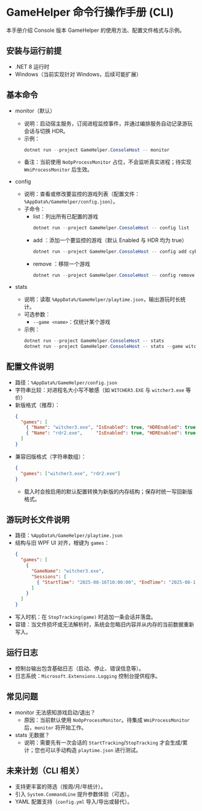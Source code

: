 # GameHelper 命令行操作手册 (CLI)

本手册介绍 Console 版本 GameHelper 的使用方法、配置文件格式与示例。

## 安装与运行前提
- .NET 8 运行时
- Windows（当前实现针对 Windows，后续可能扩展）

## 基本命令

- monitor（默认）
  - 说明：启动宿主服务，订阅进程监控事件，并通过编排服务自动记录游玩会话与切换 HDR。
  - 示例：
    ```powershell
    dotnet run --project GameHelper.ConsoleHost -- monitor
    ```
  - 备注：当前使用 `NoOpProcessMonitor` 占位，不会监听真实进程；待实现 `WmiProcessMonitor` 后生效。

- config
  - 说明：查看或修改要监控的游戏列表（配置文件：`%AppData%/GameHelper/config.json`）。
  - 子命令：
    - list：列出所有已配置的游戏
      ```powershell
      dotnet run --project GameHelper.ConsoleHost -- config list
      ```
    - add <exe>：添加一个要监控的游戏（默认 Enabled 与 HDR 均为 true）
      ```powershell
      dotnet run --project GameHelper.ConsoleHost -- config add cyberpunk2077.exe
      ```
    - remove <exe>：移除一个游戏
      ```powershell
      dotnet run --project GameHelper.ConsoleHost -- config remove cyberpunk2077.exe
      ```

- stats
  - 说明：读取 `%AppData%/GameHelper/playtime.json`，输出游玩时长统计。
  - 可选参数：
    - `--game <name>`：仅统计某个游戏
  - 示例：
    ```powershell
    dotnet run --project GameHelper.ConsoleHost -- stats
    dotnet run --project GameHelper.ConsoleHost -- stats --game witcher3.exe
    ```

## 配置文件说明

- 路径：`%AppData%/GameHelper/config.json`
- 字符串比较：对进程名大小写不敏感（如 `WITCHER3.EXE` 与 `witcher3.exe` 等价）
- 新版格式（推荐）：
  ```json
  {
    "games": [
      { "Name": "witcher3.exe", "IsEnabled": true, "HDREnabled": true },
      { "Name": "rdr2.exe",     "IsEnabled": true, "HDREnabled": true }
    ]
  }
  ```
- 兼容旧版格式（字符串数组）：
  ```json
  {
    "games": ["witcher3.exe", "rdr2.exe"]
  }
  ```
  - 载入时会按启用的默认配置转换为新版的内存结构；保存时统一写回新版格式。

## 游玩时长文件说明

- 路径：`%AppData%/GameHelper/playtime.json`
- 结构与旧 WPF UI 对齐，根键为 `games`：
  ```json
  {
    "games": [
      {
        "GameName": "witcher3.exe",
        "Sessions": [
          { "StartTime": "2025-08-16T10:00:00", "EndTime": "2025-08-16T11:40:00", "DurationMinutes": 100 }
        ]
      }
    ]
  }
  ```
- 写入时机：在 `StopTracking(game)` 时追加一条会话并落盘。
- 容错：当文件损坏或无法解析时，系统会忽略旧内容并从内存的当前数据重新写入。

## 运行日志
- 控制台输出包含基础日志（启动、停止、错误信息等）。
- 日志系统：`Microsoft.Extensions.Logging` 控制台提供程序。

## 常见问题
- monitor 无法感知游戏启动/退出？
  - 原因：当前默认使用 `NoOpProcessMonitor`。待集成 `WmiProcessMonitor` 后，`monitor` 将开始工作。
- stats 无数据？
  - 说明：需要先有一次会话的 `StartTracking`/`StopTracking` 才会生成/累计；您也可以手动构造 `playtime.json` 进行测试。

## 未来计划（CLI 相关）
- 支持更丰富的筛选（按周/月/年统计）。
- 引入 `System.CommandLine` 提升参数体验（可选）。
- YAML 配置支持（`config.yml` 导入/导出或替代）。
